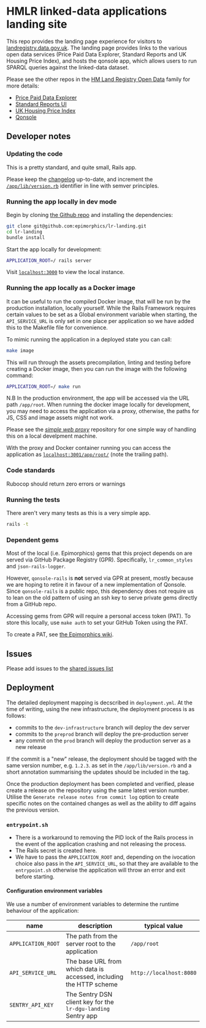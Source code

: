 # HMLR linked-data applications landing site

This repo provides the landing page experience for visitors to
[landregistry.data.gov.uk](http://landregistry.data.gov.uk). The landing page
provides links to the various open data services (Price Paid Data Explorer,
Standard Reports and UK Housing Price Index), and hosts the qonsole app, which
allows users to run SPARQL queries against the linked-data dataset.

Please see the other repos in the [HM Land Registry Open Data](http://landregistry.data.gov.uk)
family for more details:

- [Price Paid Data Explorer](https://github.com/epimorphics/ppd-explorer)
- [Standard Reports UI](https://github.com/epimorphics/standard-reports-ui)
- [UK Housing Price Index](https://github.com/epimorphics/ukhpi)
- [Qonsole](https://github.com/epimorphics/qonsole-rails)

## Developer notes

### Updating the code

This is a pretty standard, and quite small, Rails app.

Please keep the [changelog](CHANGELOG.md) up-to-date, and increment the
[`/app/lib/version.rb`](https://github.com/epimorphics/lr-landing/app/lib/version.rb)
identifier in line with semver principles.

### Running the app locally in dev mode

Begin by cloning [the Github
repo](https://github.com/epimorphics/lr-landing) and installing the dependencies:

```sh
git clone git@github.com:epimorphics/lr-landing.git
cd lr-landing
bundle install
```

Start the app locally for development:

```sh
APPLICATION_ROOT=/ rails server
```

Visit [`localhost:3000`](http://localhost:3000/) to view the local instance.

### Running the app locally as a Docker image

It can be useful to run the compiled Docker image, that will be run by the
production installation, locally yourself. While the Rails Framework requires
certain values to be set as a Global environment variable when starting, the
`API_SERVICE_URL` is only set in one place per application so we have added this
to the Makefile file for convenience.

To mimic running the application in a deployed state you can call:

```sh
make image
```

This will run through the assets precompilation, linting and testing before
creating a Docker image, then you can run the image with the following command:

```sh
APPLICATION_ROOT=/ make run
```

N.B In the production environment, the app will be accessed via the URL path `/app/root`.
When running the docker image locally for development, you may need to access the
application via a proxy, otherwise, the paths for JS, CSS and image assets might
not work.

Please see the *[simple web proxy](https://github.com/epimorphics/simple-web-proxy)*
repository for one simple way of handling this on a local develpment machine.

With the proxy and Docker container running you can access the application as
[`localhost:3001/app/root/`](http://localhost:3001/app/root/)
(note the trailing path).

### Code standards

Rubocop should return zero errors or warnings

### Running the tests

There aren't very many tests as this is a very simple app.

```sh
rails -t
```

### Dependent gems

Most of the local (i.e. Epimorphics) gems that this project depends on are served
via GitHub Package Registry (GPR). Specifically, `lr_common_styles` and `json-rails-logger`.

However, `qonsole-rails` is __not__ served via GPR at present, mostly because we
are hoping to retire it in favour of a new implementation of Qonsole. Since
`qonsole-rails` is a public repo, this dependency does not require us to lean on
the old pattern of using an ssh key to serve private gems directly from a
GitHub repo.

Accessing gems from GPR will require a personal access token (PAT). To store this
locally, use `make auth` to set your GitHub Token using the PAT.

To create a PAT, see [the Epimorphics wiki](https://github.com/epimorphics/internal/wiki/Ansible-CICD#creating-a-pat-for-gpr-access).

## Issues

Please add issues to the [shared issues
list](https://github.com/epimorphics/hmlr-linked-data/issues)

## Deployment

The detailed deployment mapping is decscribed in `deployment.yml`. At the time
of writing, using the new infrastructure, the deployment process is as follows:

- commits to the `dev-infrastructure` branch will deploy the dev server
- commits to the `preprod` branch will deploy the pre-production server
- any commit on the `prod` branch will deploy the production server as a new
  release

If the commit is a "new" release, the deployment should be tagged with the same
version number, e.g. `1.2.3`. as set in the `/app/lib/version.rb` and a short
annotation summarising the updates should be included in the tag.

Once the production deployment has been completed and verified, please create a
release on the repository using the same latest version number. Utilise the
`Generate release notes from commit log` option to create specific notes on the
contained changes as well as the ability to diff agains the previous version.

### `entrypoint.sh`

- There is a workaround to removing the PID lock of the Rails process in the
  event of the application crashing and not releasing the process.
- The Rails secret is created here.
- We have to pass the `APPLICATION_ROOT` and, depending on the ivocation choice
  also pass in the `API_SERVICE_URL`, so that they are available to the
  `entrypoint.sh` otherwise the application will throw an error and exit before
  starting.

#### Configuration environment variables

We use a number of environment variables to determine the runtime behaviour of
the application:

| name                       | description                                                          | typical value           |
| -------------------------- | -------------------------------------------------------------------- | ----------------------- |
| `APPLICATION_ROOT`         | The path from the server root to the application                     | `/app/root`             |
| `API_SERVICE_URL`          | The base URL from which data is accessed, including the HTTP scheme  | `http://localhost:8080` |
| `SENTRY_API_KEY`           | The Sentry DSN client key for the `lr-dgu-landing` Sentry app        |                         |
